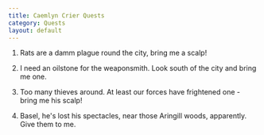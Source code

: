 ```yaml
---
title: Caemlyn Crier Quests
category: Quests
layout: default
---
```


1. Rats are a damm plague round the city, bring me a scalp!

2. I need an oilstone for the weaponsmith. Look south of the city and bring me one.

3. Too many thieves around. At least our forces have frightened one - bring me his scalp!

4. Basel, he's lost his spectacles, near those Aringill woods, apparently. Give them to me.
